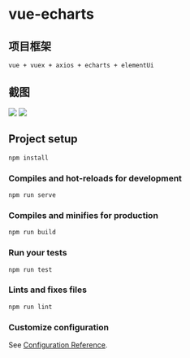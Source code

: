 # vue-echarts

## 项目框架
```
vue + vuex + axios + echarts + elementUi
```

## 截图
<img src="https://github.com/lijiahui-web/vue-echarts/blob/master/src/assets/image/demo1.png"/>
<img src="https://github.com/lijiahui-web/vue-echarts/blob/master/src/assets/image/demo2.png"/>

## Project setup
```
npm install
```

### Compiles and hot-reloads for development
```
npm run serve
```

### Compiles and minifies for production
```
npm run build
```

### Run your tests
```
npm run test
```

### Lints and fixes files
```
npm run lint
```

### Customize configuration
See [Configuration Reference](https://cli.vuejs.org/config/).
